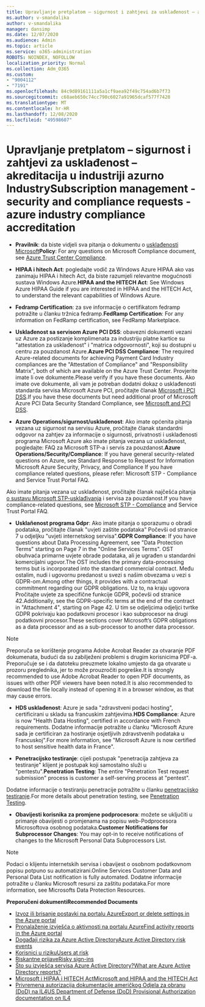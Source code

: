 ```yaml
---
title: Upravljanje pretplatom – sigurnost i zahtjevi za usklađenost – akreditacija u industriji azurno Industry
ms.author: v-smandalika
author: v-smandalika
manager: dansimp
ms.date: 12/07/2020
ms.audience: Admin
ms.topic: article
ms.service: o365-administration
ROBOTS: NOINDEX, NOFOLLOW
localization_priority: Normal
ms.collection: Adm_O365
ms.custom:
- "9004112"
- "7191"
ms.openlocfilehash: 84c9d89161111a5a1cf9aea92f49c754ad6b7f73
ms.sourcegitcommit: c68aeb650c74cc790c6027a91965dcaf577f7428
ms.translationtype: MT
ms.contentlocale: hr-HR
ms.lasthandoff: 12/08/2020
ms.locfileid: "49598607"
---
```

# <a name="subscription-management---security-and-compliance-requests---azure-industry-compliance-accreditation"></a><span data-ttu-id="23ab5-102">Upravljanje pretplatom – sigurnost i zahtjevi za usklađenost – akreditacija u industriji azurno Industry</span><span class="sxs-lookup"><span data-stu-id="23ab5-102">Subscription management - security and compliance requests - azure industry compliance accreditation</span></span>

- <span data-ttu-id="23ab5-103">**Pravilnik**: da biste vidjeli sva pitanja o dokumentu o [usklađenosti Microsoft](https://docs.microsoft.com/compliance/regulatory/offering-SOC)</span><span class="sxs-lookup"><span data-stu-id="23ab5-103">**Policy**: For any questions on Microsoft Compliance document, see [Azure Trust Center Compliance](https://docs.microsoft.com/compliance/regulatory/offering-SOC).</span></span>

- <span data-ttu-id="23ab5-104">**HIPAA i hitech Act**: pogledajte vodič za Windows Azure HIPAA ako vas zanimaju HIPAA i hitech Act, da biste razumjeli relevantne mogućnosti sustava Windows Azure.</span><span class="sxs-lookup"><span data-stu-id="23ab5-104">**HIPAA and the HITECH Act**: See Windows Azure HIPAA Guide if you are interested in HIPAA and the HITECH Act, to understand the relevant capabilities of Windows Azure.</span></span>

- <span data-ttu-id="23ab5-105">**Fedramp Certification**: za sve informacije o certifikatom fedramp potražite u članku tržnica fedramp.</span><span class="sxs-lookup"><span data-stu-id="23ab5-105">**FedRamp Certification**: For any information on FedRamp certification, see FedRamp Marketplace.</span></span>

- <span data-ttu-id="23ab5-106">**Usklađenost sa servisom Azure PCI DSS**: obavezni dokumenti vezani uz Azure za postizanje komplimenata za industriju platne kartice su "attestation za usklađenost" i "matrica odgovornosti", koji su dostupni u centru za pouzdanost Azure.</span><span class="sxs-lookup"><span data-stu-id="23ab5-106">**Azure PCI DSS Compliance**: The required Azure-related documents for achieving Payment Card Industry compliances are the "Attestation of Compliance" and "Responsibility Matrix", both of which are available on the Azure Trust Center.</span></span> <span data-ttu-id="23ab5-107">Provjerite imate li ove dokumente.</span><span class="sxs-lookup"><span data-stu-id="23ab5-107">Please verify if you have these documents.</span></span> <span data-ttu-id="23ab5-108">Ako imate ove dokumente, ali vam je potreban dodatni dokaz o usklađenosti standarda servisa Microsoft Azure PCI, pročitajte članak [Microsoft i PCI DSS](https://docs.microsoft.com/compliance/regulatory/offering-PCI-DSS).</span><span class="sxs-lookup"><span data-stu-id="23ab5-108">If you have these documents but need additional proof of Microsoft Azure PCI Data Security Standard Compliance, see [Microsoft and PCI DSS](https://docs.microsoft.com/compliance/regulatory/offering-PCI-DSS).</span></span>

- <span data-ttu-id="23ab5-109">**Azure Operations/sigurnost/usklađenost**: Ako imate općenita pitanja vezana uz sigurnost na servisu Azure, pročitajte članak standardni odgovor na zahtjev za informacije o sigurnosti, privatnosti i usklađenosti programa Microsoft Azure ako imate pitanja vezana uz usklađenost, pogledajte: FAQ za Microsoft STP-a i servis za pouzdanost.</span><span class="sxs-lookup"><span data-stu-id="23ab5-109">**Azure Operations/Security/Compliance**: If you have general security-related questions on Azure, see Standard Response to Request for Information Microsoft Azure Security, Privacy, and Compliance If you have compliance related questions, please refer: Microsoft STP - Compliance and Service Trust Portal FAQ.</span></span>

<span data-ttu-id="23ab5-110">Ako imate pitanja vezana uz usklađenost, pročitajte članak najčešća pitanja [o sustavu Microsoft STP-usklađivanja](https://www.microsoft.com/trust-center/compliance/compliance-overview) i servisa za pouzdanost.</span><span class="sxs-lookup"><span data-stu-id="23ab5-110">If you have compliance-related questions, see [Microsoft STP - Compliance](https://www.microsoft.com/trust-center/compliance/compliance-overview) and Service Trust Portal FAQ.</span></span>

- <span data-ttu-id="23ab5-111">**Usklañenost programa Gdpr**: Ako imate pitanja o sporazumu o obradi podataka, pročitajte članak "uvjeti zaštite podataka" Počevši od stranice 7 u odjeljku "uvjeti internetskog servisa".</span><span class="sxs-lookup"><span data-stu-id="23ab5-111">**GDPR Compliance**: If you have questions about Data Processing Agreement, see "Data Protection Terms" starting on Page 7 in the "Online Services Terms".</span></span> <span data-ttu-id="23ab5-112">OST obuhvaća primarne uvjete obrade podataka, ali je ugrađen u standardni komercijalni ugovor.</span><span class="sxs-lookup"><span data-stu-id="23ab5-112">The OST includes the primary data-processing terms but is incorporated into the standard commercial contract.</span></span> <span data-ttu-id="23ab5-113">Među ostalim, nudi i ugovornu predanost u svezi s našim obvezama u vezi s GDPR-om.</span><span class="sxs-lookup"><span data-stu-id="23ab5-113">Among other things, it provides with a contractual commitment regarding our GDPR obligations.</span></span> <span data-ttu-id="23ab5-114">Uz to, na kraju ugovora Pročitajte uvjete za specifične funkcije GDPR, počevši od stranice 42.</span><span class="sxs-lookup"><span data-stu-id="23ab5-114">Additionally, see the GDPR-specific terms at the end of the contract in "Attachment 4", starting on Page 42.</span></span> <span data-ttu-id="23ab5-115">U tim se odjeljcima odjeljci tvrtke GDPR pokrivaju kao podatkovni procesor i kao subprocesor na drugi podatkovni procesor.</span><span class="sxs-lookup"><span data-stu-id="23ab5-115">These sections cover Microsoft’s GDPR obligations as a data processor and as a sub-processor to another data processor.</span></span>

> [!NOTE]
> <span data-ttu-id="23ab5-116">Preporuča se korištenje programa Adobe Acrobat Reader za otvaranje PDF dokumenata, budući da su zabilježeni problemi s drugim korisnicima PDF-a. Preporučuje se i da datoteku preuzmete lokalno umjesto da ga otvarate u prozoru preglednika, jer to može prouzročiti pogreške.</span><span class="sxs-lookup"><span data-stu-id="23ab5-116">It is strongly recommended to use Adobe Acrobat Reader to open PDF documents, as issues with other PDF viewers have been noted.It is also recommended to download the file locally instead of opening it in a browser window, as that may cause errors.</span></span>

- <span data-ttu-id="23ab5-117">**HDS usklađenost**: Azure je sada "zdravstveni podaci hosting", certificirani u skladu sa francuskim zahtjevima.</span><span class="sxs-lookup"><span data-stu-id="23ab5-117">**HDS Compliance**: Azure is now "Health Data Hosting", certified in accordance with French requirements.</span></span> <span data-ttu-id="23ab5-118">Dodatne informacije potražite u članku "Microsoft Azure sada je certificiran za hostiranje osjetljivih zdravstvenih podataka u Francuskoj".</span><span class="sxs-lookup"><span data-stu-id="23ab5-118">For more information, see "Microsoft Azure is now certified to host sensitive health data in France".</span></span>

- <span data-ttu-id="23ab5-119">**Penetracijsko testiranje**: cijeli postupak "penetracija zahtjeva za testiranje" klijent je postupak koji samostalno služi u "pentestu".</span><span class="sxs-lookup"><span data-stu-id="23ab5-119">**Penetration Testing**: The entire "Penetration Test request submission" process is customer a self-serving process at "pentest".</span></span>

<span data-ttu-id="23ab5-120">Dodatne informacije o testiranju penetracije potražite u članku [penetracijsko testiranje](https://docs.microsoft.com/azure/security/fundamentals/pen-testing).</span><span class="sxs-lookup"><span data-stu-id="23ab5-120">For more details about penetration testing, see [Penetration Testing](https://docs.microsoft.com/azure/security/fundamentals/pen-testing).</span></span>

- <span data-ttu-id="23ab5-121">**Obavijesti korisnika za promjene podprocesora**: možete se uključiti u primanje obavijesti o promjenama na popisu web-Podprocesora Microsoftova osobnog podataka.</span><span class="sxs-lookup"><span data-stu-id="23ab5-121">**Customer Notifications for Subprocessor Changes**: You may opt-in to receive notifications of changes to the Microsoft Personal Data Subprocessors List.</span></span>

> [!NOTE]
> <span data-ttu-id="23ab5-122">Podaci o klijentu internetskih servisa i obavijest o osobnom podatkovnom popisu potpuno su automatizirani.</span><span class="sxs-lookup"><span data-stu-id="23ab5-122">Online Services Customer Data and Personal Data List notification is fully automated.</span></span> <span data-ttu-id="23ab5-123">Dodatne informacije potražite u članku Microsoft resursi za zaštitu podataka.</span><span class="sxs-lookup"><span data-stu-id="23ab5-123">For more information, see Microsofts Data Protection Resources.</span></span>

<span data-ttu-id="23ab5-124">**Preporučeni dokumenti**</span><span class="sxs-lookup"><span data-stu-id="23ab5-124">**Recommended Documents**</span></span>

- [<span data-ttu-id="23ab5-125">Izvoz ili brisanje postavki na portalu Azure</span><span class="sxs-lookup"><span data-stu-id="23ab5-125">Export or delete settings in the Azure portal</span></span>](https://docs.microsoft.com/azure/azure-portal/set-preferences)
- [<span data-ttu-id="23ab5-126">Pronalaženje izvješća o aktivnosti na portalu Azure</span><span class="sxs-lookup"><span data-stu-id="23ab5-126">Find activity reports in the Azure portal</span></span>](https://docs.microsoft.com/azure/active-directory/reports-monitoring/howto-find-activity-reports)
- [<span data-ttu-id="23ab5-127">Događaji rizika za Azure Active Directory</span><span class="sxs-lookup"><span data-stu-id="23ab5-127">Azure Active Directory risk events</span></span>](https://docs.microsoft.com/azure/active-directory/identity-protection/overview-identity-protection)
- [<span data-ttu-id="23ab5-128">Korisnici u riziku</span><span class="sxs-lookup"><span data-stu-id="23ab5-128">Users at risk</span></span>](https://docs.microsoft.com/azure/active-directory/identity-protection/overview-identity-protection)
- [<span data-ttu-id="23ab5-129">Riskantne prijave</span><span class="sxs-lookup"><span data-stu-id="23ab5-129">Risky sign-ins</span></span>](https://docs.microsoft.com/azure/active-directory/identity-protection/overview-identity-protection)
- [<span data-ttu-id="23ab5-130">Što su izvješća servisa Azure Active Directory?</span><span class="sxs-lookup"><span data-stu-id="23ab5-130">What are Azure Active Directory reports?</span></span>](https://docs.microsoft.com/azure/active-directory/reports-monitoring/overview-reports)
- [<span data-ttu-id="23ab5-131">Microsoft i HIPAA i HITECH Act</span><span class="sxs-lookup"><span data-stu-id="23ab5-131">Microsoft and HIPAA and the HITECH Act</span></span>](https://docs.microsoft.com/compliance/regulatory/offering-hipaa-hitech)
- [<span data-ttu-id="23ab5-132">Privremena autorizacija dokumentacije američkog Odjela za obranu (DoD) na IL4</span><span class="sxs-lookup"><span data-stu-id="23ab5-132">US Department of Defense (DoD) Provisional Authorization documentation on IL4</span></span>](https://docs.microsoft.com/compliance/regulatory/offering-DoD-DISA-L2-L4-L5)













